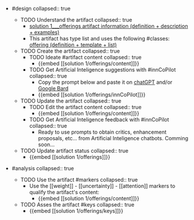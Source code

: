 
- #design
   collapsed:: true
  - TODO Understand the artifact
    collapsed:: true
    - [solution 1___offerings artifact information (definition + description + examples)](https://go.innbok.com/#/page/innBoK%2Fsolution-%28id%29%2Fofferings%2Finfo)
    - This artifact has type list and uses the following #classes: [offering (definition + template + list)](https://go.innbok.com/#/page/innBoK%2Fclass%2Foffering)
  - TODO Create the artifact
     collapsed:: true
    - TODO Ideate #artifact content
      collapsed:: true
      - {{embed [[solution 1/offerings/content]]}}
    - TODO Get Artificial Inteligence suggestions with #innCoPilot
      collapsed:: true
      - Copy the prompt below and paste it on [chatGPT](https://chat.openai.com) and/or [Google Bard](https://bard.google.com/chat)
      - {{embed [[solution 1/offerings/innCoPilot]]}}
  - TODO Update the artifact
    collapsed:: true
    - TODO Edit the artifact content
     collapsed:: true
      - {{embed [[solution 1/offerings/content]]}}
    - TODO Get Artificial Inteligence feedback with #innCoPilot
      collapsed:: true
      - Ready to use prompts to obtain critics, enhancement proposals, etc... from Artificial Inteligence chatbots. Comming soon...
  - TODO Update artifact status
    collapsed:: true
    - {{embed [[solution 1/offerings]]}}


- #analysis
  collapsed:: true
  - TODO Use the artifact #markers
    collapsed:: true
    - Use the [[weight]] - [[uncertainty]] - [[attention]] markers to qualify the artifact's content:
      - {{embed [[solution 1/offerings/content]]}}
  - TODO Asses the artifact #keys
    collapsed:: true
    - {{embed [[solution 1/offerings/keys]]}}



